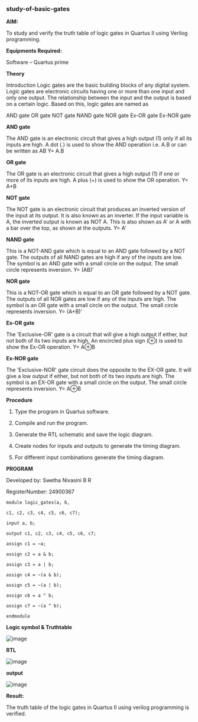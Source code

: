 ### study-of-basic-gates

**AIM:** 

To study and verify the truth table of logic gates in Quartus II using Verilog programming.

**Equipments Required:**

Software – Quartus prime 

**Theory**

Introduction Logic gates are the basic building blocks of any digital system. Logic gates are electronic circuits having one or more than one input and only one output. The relationship between the input and the output is based on a certain logic. Based on this, logic gates are named as

AND gate OR gate NOT gate NAND gate NOR gate Ex-OR gate Ex-NOR gate

**AND gate**

The AND gate is an electronic circuit that gives a high output (1) only if all its inputs are high. A dot (.) is used to show the AND operation i.e. A.B or can be written as AB
Y= A.B

**OR gate** 

The OR gate is an electronic circuit that gives a high output (1) if one or more of its inputs are high. A plus (+) is used to show the OR operation.
Y= A+B

**NOT gate**

The NOT gate is an electronic circuit that produces an inverted version of the input at its output. It is also known as an inverter. If the input variable is A, the inverted output is known as NOT A. This is also shown as A' or A with a bar over the top, as shown at the outputs.
Y= A'

**NAND gate**

This is a NOT-AND gate which is equal to an AND gate followed by a NOT gate. The outputs of all NAND gates are high if any of the inputs are low. The symbol is an AND gate with a small circle on the output. The small circle represents inversion.
Y= (AB)’

**NOR gate**

This is a NOT-OR gate which is equal to an OR gate followed by a NOT gate. The outputs of all NOR gates are low if any of the inputs are high. The symbol is an OR gate with a small circle on the output. The small circle represents inversion.
Y= (A+B)’

**Ex-OR gate**

The 'Exclusive-OR' gate is a circuit that will give a high output if either, but not both of its two inputs are high. An encircled plus sign (⊕) is used to show the Ex-OR operation.
Y= A⊕B

**Ex-NOR gate**

The 'Exclusive-NOR' gate circuit does the opposite to the EX-OR gate. It will give a low output if either, but not both of its two inputs are high. The symbol is an EX-OR gate with a small circle on the output. The small circle represents inversion.
Y= A⊕B

**Procedure** 

1.	Type the program in Quartus software.

2.	Compile and run the program.

3.	Generate the RTL schematic and save the logic diagram.

4.	Create nodes for inputs and outputs to generate the timing diagram.

5.	For different input combinations generate the timing diagram.


**PROGRAM**


 Developed by: Swetha Nivasini B R

 
 RegisterNumber: 24900367

 

 ```
module logic_gates(a, b,
 
c1, c2, c3, c4, c5, c6, c7);

input a, b;

output c1, c2, c3, c4, c5, c6, c7;

assign c1 = ~a;

assign c2 = a & b;

assign c3 = a | b;

assign c4 = ~(a & b);

assign c5 = ~(a | b);

assign c6 = a ^ b;

assign c7 = ~(a ^ b);

endmodule
```

 
**Logic symbol & Truthtable**




![image](https://github.com/user-attachments/assets/ecd23ad7-5e10-46fd-b53b-42cb78033a1f)




**RTL** 




![image](https://github.com/user-attachments/assets/6b1abd00-c2cd-4e53-b346-8dc177ace828)





**output**



![image](https://github.com/user-attachments/assets/260613e1-e3fa-4d63-827c-451c0104be65)




**Result:**


The truth table of the logic gates in Quartus II using verilog programming is verified.


